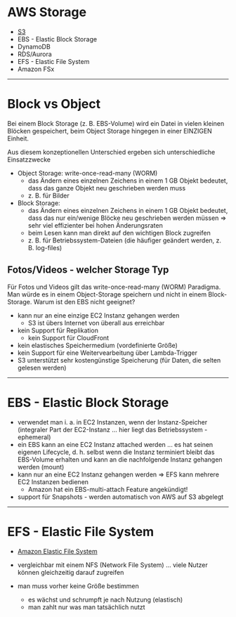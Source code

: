 # AWS Storage

* [S3](aws-s3.md)
* EBS - Elastic Block Storage
* DynamoDB
* RDS/Aurora
* EFS - Elastic File System
* Amazon FSx

---

# Block vs Object

Bei einem Block Storage (z. B. EBS-Volume) wird ein Datei in vielen kleinen Blöcken gespeichert, beim Object Storage hingegen in einer EINZIGEN Einheit.

Aus diesem konzeptionellen Unterschied ergeben sich unterschiedliche Einsatzzwecke

* Object Storage: write-once-read-many (WORM)
  * das Ändern eines einzelnen Zeichens in einem 1 GB Objekt bedeutet, dass das ganze Objekt neu geschrieben werden muss
  * z. B. für Bilder
* Block Storage:
  * das Ändern eines einzelnen Zeichens in einem 1 GB Objekt bedeutet, dass das nur ein/wenige Blöcke neu geschrieben werden müssen => sehr viel effizienter bei hohen Änderungsraten
  * beim Lesen kann man direkt auf den wichtigen Block zugreifen
  * z. B. für Betriebssystem-Dateien (die häufiger geändert werden, z. B. log-files)

## Fotos/Videos - welcher Storage Typ

Für Fotos und Videos gilt das write-once-read-many (WORM) Paradigma. Man würde es in einem Object-Storage speichern und nicht in einem Block-Storage. Warum ist den EBS nicht geeignet?

* kann nur an eine einzige EC2 Instanz gehangen werden
  * S3 ist übers Internet von überall aus erreichbar
* kein Support für Replikation
  * kein Support für CloudFront
* kein elastisches Speichermedium (vordefinierte Größe)
* kein Support für eine Weitervearbeitung über Lambda-Trigger
* S3 unterstützt sehr kostengünstige Speicherung (für Daten, die selten gelesen werden)

---

# EBS - Elastic Block Storage

* verwendet man i. a. in EC2 Instanzen, wenn der Instanz-Speicher (integraler Part der EC2-Instanz ... hier liegt das Betriebssystem - ephemeral)
* ein EBS kann an eine EC2 Instanz attached werden ... es hat seinen eigenen Lifecycle, d. h. selbst wenn die Instanz terminiert bleibt das EBS-Volume erhalten und kann an die nachfolgende Instanz gehangen werden (mount)
* kann nur an eine EC2 Instanz gehangen werden => EFS kann mehrere EC2 Instanzen bedienen
  * Amazon hat ein EBS-multi-attach Feature angekündigt!
* support für Snapshots - werden automatisch von AWS auf S3 abgelegt

---

# EFS - Elastic File System

* [Amazon Elastic File System](https://aws.amazon.com/efs/)

* vergleichbar mit einem NFS (Network File System) ... viele Nutzer können gleichzeitig darauf zugreifen
* man muss vorher keine Größe bestimmen
  * es wächst und schrumpft je nach Nutzung (elastisch)
  * man zahlt nur was man tatsächlich nutzt